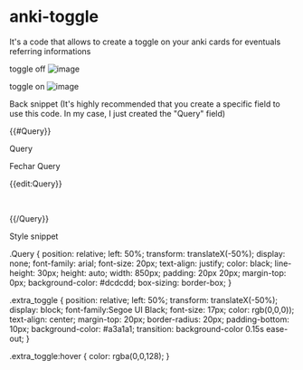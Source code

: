 # anki-toggle
It's a code that allows to create a toggle on your anki cards for eventuals referring informations

toggle off
![image](https://user-images.githubusercontent.com/121182276/215270520-19cf9369-9902-442c-a66e-236658ab9608.png)

toggle on
![image](https://user-images.githubusercontent.com/121182276/215270531-22a8821b-c1cc-4ec8-8cd3-196a3490bf44.png)


Back snippet
(It's highly recommended that you create a specific field to use this code. In my case, I just created the "Query" field)

{{#Query}}

<div class="extra_toggle" id="extra_toggle_on_button" onclick="showQuery()">
               
Query</div>

<div class="Query" id="extrafield">   
<div class="extra_toggle" id="extra_toggle_off_button" onclick="hideQuery()">
Fechar Query</div>

 {{edit:Query}}

</div>
<br>
             

</div>

<script>
    function showQuery() {
        document.getElementById("extrafield").style.display = "block";
        document.getElementById("extra_toggle_on_button").style.display = "none";
    }
    function hideQuery() {
        document.getElementById("extrafield").style.display = "none";
        document.getElementById("extra_toggle_on_button").style.display = "block";
    }


</script>


{{/Query}}




Style snippet

.Query {
position: relative;
left: 50%;
transform: translateX(-50%);
display: none;
font-family: arial;
font-size: 20px;
text-align: justify;
color: black;
line-height: 30px;
height: auto;
width: 850px;
padding: 20px 20px;
margin-top: 0px;
background-color: #dcdcdd;
box-sizing: border-box;
}

.extra_toggle {
position: relative;
left: 50%;
transform: translateX(-50%);
display: block;
font-family:Segoe UI Black;
font-size: 17px;
color: rgb(0,0,0));
text-align: center;
margin-top: 20px;
border-radius: 20px;
padding-bottom: 10px;
background-color: #a3a1a1;
transition: background-color 0.15s ease-out;
}

.extra_toggle:hover {
  color: rgba(0,0,128);
}

